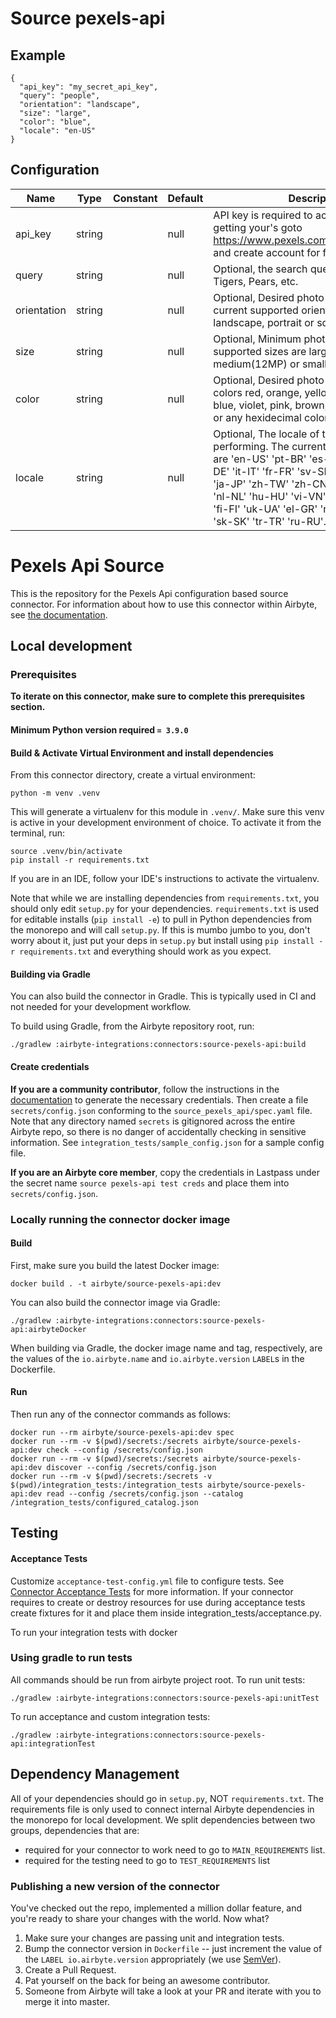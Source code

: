 # Source pexels-api

## Example
```
{
  "api_key": "my_secret_api_key",
  "query": "people",
  "orientation": "landscape",
  "size": "large",
  "color": "blue",
  "locale": "en-US"
}
```

## Configuration
| Name | Type | Constant | Default | Description |
| --- | --- | --- | --- | --- |
|api_key |string||null|API key is required to access pexels api, For getting your's goto https://www.pexels.com/api/documentation and create account for free.|
|query |string||null|Optional, the search query, Example Ocean, Tigers, Pears, etc.|
|orientation |string||null|Optional, Desired photo orientation. The current supported orientations are landscape, portrait or square|
|size |string||null|Optional, Minimum photo size. The current supported sizes are large(24MP), medium(12MP) or small(4MP).|
|color |string||null|Optional, Desired photo color. Supported colors red, orange, yellow, green, turquoise, blue, violet, pink, brown, black, gray, white or any hexidecimal color code.|
|locale |string||null|Optional, The locale of the search you are performing. The current supported locales are 'en-US' 'pt-BR' 'es-ES' 'ca-ES' 'de-DE' 'it-IT' 'fr-FR' 'sv-SE' 'id-ID' 'pl-PL' 'ja-JP' 'zh-TW' 'zh-CN' 'ko-KR' 'th-TH' 'nl-NL' 'hu-HU' 'vi-VN' 'cs-CZ' 'da-DK' 'fi-FI' 'uk-UA' 'el-GR' 'ro-RO' 'nb-NO' 'sk-SK' 'tr-TR' 'ru-RU'.|

# Pexels Api Source

This is the repository for the Pexels Api configuration based source connector.
For information about how to use this connector within Airbyte, see [the documentation](https://docs.airbyte.io/integrations/sources/pexels-api).

## Local development

### Prerequisites
**To iterate on this connector, make sure to complete this prerequisites section.**

#### Minimum Python version required `= 3.9.0`

#### Build & Activate Virtual Environment and install dependencies
From this connector directory, create a virtual environment:
```
python -m venv .venv
```

This will generate a virtualenv for this module in `.venv/`. Make sure this venv is active in your
development environment of choice. To activate it from the terminal, run:
```
source .venv/bin/activate
pip install -r requirements.txt
```
If you are in an IDE, follow your IDE's instructions to activate the virtualenv.

Note that while we are installing dependencies from `requirements.txt`, you should only edit `setup.py` for your dependencies. `requirements.txt` is
used for editable installs (`pip install -e`) to pull in Python dependencies from the monorepo and will call `setup.py`.
If this is mumbo jumbo to you, don't worry about it, just put your deps in `setup.py` but install using `pip install -r requirements.txt` and everything
should work as you expect.

#### Building via Gradle
You can also build the connector in Gradle. This is typically used in CI and not needed for your development workflow.

To build using Gradle, from the Airbyte repository root, run:
```
./gradlew :airbyte-integrations:connectors:source-pexels-api:build
```

#### Create credentials
**If you are a community contributor**, follow the instructions in the [documentation](https://docs.airbyte.io/integrations/sources/pexels-api)
to generate the necessary credentials. Then create a file `secrets/config.json` conforming to the `source_pexels_api/spec.yaml` file.
Note that any directory named `secrets` is gitignored across the entire Airbyte repo, so there is no danger of accidentally checking in sensitive information.
See `integration_tests/sample_config.json` for a sample config file.

**If you are an Airbyte core member**, copy the credentials in Lastpass under the secret name `source pexels-api test creds`
and place them into `secrets/config.json`.

### Locally running the connector docker image

#### Build
First, make sure you build the latest Docker image:
```
docker build . -t airbyte/source-pexels-api:dev
```

You can also build the connector image via Gradle:
```
./gradlew :airbyte-integrations:connectors:source-pexels-api:airbyteDocker
```
When building via Gradle, the docker image name and tag, respectively, are the values of the `io.airbyte.name` and `io.airbyte.version` `LABEL`s in
the Dockerfile.

#### Run
Then run any of the connector commands as follows:
```
docker run --rm airbyte/source-pexels-api:dev spec
docker run --rm -v $(pwd)/secrets:/secrets airbyte/source-pexels-api:dev check --config /secrets/config.json
docker run --rm -v $(pwd)/secrets:/secrets airbyte/source-pexels-api:dev discover --config /secrets/config.json
docker run --rm -v $(pwd)/secrets:/secrets -v $(pwd)/integration_tests:/integration_tests airbyte/source-pexels-api:dev read --config /secrets/config.json --catalog /integration_tests/configured_catalog.json
```
## Testing

#### Acceptance Tests
Customize `acceptance-test-config.yml` file to configure tests. See [Connector Acceptance Tests](https://docs.airbyte.io/connector-development/testing-connectors/connector-acceptance-tests-reference) for more information.
If your connector requires to create or destroy resources for use during acceptance tests create fixtures for it and place them inside integration_tests/acceptance.py.

To run your integration tests with docker

### Using gradle to run tests
All commands should be run from airbyte project root.
To run unit tests:
```
./gradlew :airbyte-integrations:connectors:source-pexels-api:unitTest
```
To run acceptance and custom integration tests:
```
./gradlew :airbyte-integrations:connectors:source-pexels-api:integrationTest
```

## Dependency Management
All of your dependencies should go in `setup.py`, NOT `requirements.txt`. The requirements file is only used to connect internal Airbyte dependencies in the monorepo for local development.
We split dependencies between two groups, dependencies that are:
* required for your connector to work need to go to `MAIN_REQUIREMENTS` list.
* required for the testing need to go to `TEST_REQUIREMENTS` list

### Publishing a new version of the connector
You've checked out the repo, implemented a million dollar feature, and you're ready to share your changes with the world. Now what?
1. Make sure your changes are passing unit and integration tests.
1. Bump the connector version in `Dockerfile` -- just increment the value of the `LABEL io.airbyte.version` appropriately (we use [SemVer](https://semver.org/)).
1. Create a Pull Request.
1. Pat yourself on the back for being an awesome contributor.
1. Someone from Airbyte will take a look at your PR and iterate with you to merge it into master.
